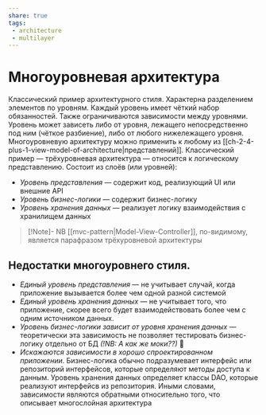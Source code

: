 ```yaml
---
share: true
tags: 
 - architecture
 - multilayer
---
```

# Многоуровневая архитектура
Классический пример архитектурного стиля. Характерна разделением элементов по уровням. Каждый уровень имеет чёткий набор обязанностей. Также ограничиваются зависимости между уровнями. Уровень может зависеть либо от уровня, лежащего непосредственно под ним (чёткое разбиение), либо от любого нижележащего уровня.
Многоуровневую архитектуру можно применить к любому из [[ch-2-4-plus-1-view-model-of-architecture|представлений]].
Классический пример — трёхуровневая архитектура — относится к логическому представлению. Состоит из слоёв (или уровней):
+ *Уровень представления* — содержит код, реализующий UI или внешние API
+ *Уровень бизнес-логики* — содержит бизнес-логику
+ *Уровень хранения данных* — реализует логику взаимодействия с хранилищем данных

> [!Note]- NB
> [[mvc-pattern|Model-View-Controller]], по-видимому, является парафразом трёхуровневой архитектуры

## Недостатки многоуровнего стиля.
- *Единый уровень представления* — не учитывает случай, когда приложение вызывается более чем одной разной системой
- *Единый уровень хранения данных* — не учитывает того, что приложение, скорее всего будет взаимодействовать более чем с одним источником данных.
- *Уровень бизнес-логики зависит от уровня хранения данных* — теоретически эта зависимость не позволяет тестировать бизнес-логику отдельно от БД *(!NB: А как же моки??)* 🤔
- *Искажаются зависимости в хорошо спроектированном приложении*. Бизнес-логика обычно подразумевает интерфейс или репозиторий интерфейсов, которые определяют методы доступа к данным. Уровень хранения данных определяет классы DAO, которые реализуют интерфейсв из репозитория. Иными словами, зависимости являются обратными относительно того, что описывает многослойная архитектура


